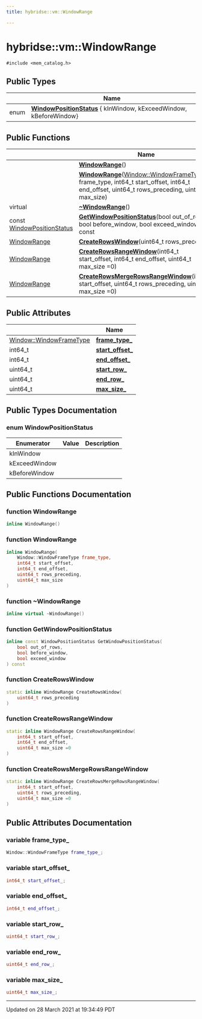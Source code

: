 ```yaml
---
title: hybridse::vm::WindowRange

---
```


# hybridse::vm::WindowRange




`#include <mem_catalog.h>`

## Public Types

|                | Name           |
| -------------- | -------------- |
| enum| **[WindowPositionStatus](/hybridse/usage/api/markdownClasses/classhybridse_1_1vm_1_1_window_range.md#enum-windowpositionstatus)** { kInWindow, kExceedWindow, kBeforeWindow} |

## Public Functions

|                | Name           |
| -------------- | -------------- |
| | **[WindowRange](/hybridse/usage/api/markdownClasses/classhybridse_1_1vm_1_1_window_range.md#function-windowrange)**() |
| | **[WindowRange](/hybridse/usage/api/markdownClasses/classhybridse_1_1vm_1_1_window_range.md#function-windowrange)**([Window::WindowFrameType](/hybridse/usage/api/markdownClasses/classhybridse_1_1vm_1_1_window.md#enum-windowframetype) frame_type, int64_t start_offset, int64_t end_offset, uint64_t rows_preceding, uint64_t max_size) |
| virtual | **[~WindowRange](/hybridse/usage/api/markdownClasses/classhybridse_1_1vm_1_1_window_range.md#function-~windowrange)**() |
| const [WindowPositionStatus](/hybridse/usage/api/markdownClasses/classhybridse_1_1vm_1_1_window_range.md#enum-windowpositionstatus) | **[GetWindowPositionStatus](/hybridse/usage/api/markdownClasses/classhybridse_1_1vm_1_1_window_range.md#function-getwindowpositionstatus)**(bool out_of_rows, bool before_window, bool exceed_window) const |
| [WindowRange](/hybridse/usage/api/markdownClasses/classhybridse_1_1vm_1_1_window_range.md) | **[CreateRowsWindow](/hybridse/usage/api/markdownClasses/classhybridse_1_1vm_1_1_window_range.md#function-createrowswindow)**(uint64_t rows_preceding) |
| [WindowRange](/hybridse/usage/api/markdownClasses/classhybridse_1_1vm_1_1_window_range.md) | **[CreateRowsRangeWindow](/hybridse/usage/api/markdownClasses/classhybridse_1_1vm_1_1_window_range.md#function-createrowsrangewindow)**(int64_t start_offset, int64_t end_offset, uint64_t max_size =0) |
| [WindowRange](/hybridse/usage/api/markdownClasses/classhybridse_1_1vm_1_1_window_range.md) | **[CreateRowsMergeRowsRangeWindow](/hybridse/usage/api/markdownClasses/classhybridse_1_1vm_1_1_window_range.md#function-createrowsmergerowsrangewindow)**(int64_t start_offset, uint64_t rows_preceding, uint64_t max_size =0) |

## Public Attributes

|                | Name           |
| -------------- | -------------- |
| [Window::WindowFrameType](/hybridse/usage/api/markdownClasses/classhybridse_1_1vm_1_1_window.md#enum-windowframetype) | **[frame_type_](/hybridse/usage/api/markdownClasses/classhybridse_1_1vm_1_1_window_range.md#variable-frame_type_)**  |
| int64_t | **[start_offset_](/hybridse/usage/api/markdownClasses/classhybridse_1_1vm_1_1_window_range.md#variable-start_offset_)**  |
| int64_t | **[end_offset_](/hybridse/usage/api/markdownClasses/classhybridse_1_1vm_1_1_window_range.md#variable-end_offset_)**  |
| uint64_t | **[start_row_](/hybridse/usage/api/markdownClasses/classhybridse_1_1vm_1_1_window_range.md#variable-start_row_)**  |
| uint64_t | **[end_row_](/hybridse/usage/api/markdownClasses/classhybridse_1_1vm_1_1_window_range.md#variable-end_row_)**  |
| uint64_t | **[max_size_](/hybridse/usage/api/markdownClasses/classhybridse_1_1vm_1_1_window_range.md#variable-max_size_)**  |

## Public Types Documentation

### enum WindowPositionStatus

| Enumerator | Value | Description |
| ---------- | ----- | ----------- |
| kInWindow | |   |
| kExceedWindow | |   |
| kBeforeWindow | |   |




## Public Functions Documentation

### function WindowRange

```cpp
inline WindowRange()
```


### function WindowRange

```cpp
inline WindowRange(
    Window::WindowFrameType frame_type,
    int64_t start_offset,
    int64_t end_offset,
    uint64_t rows_preceding,
    uint64_t max_size
)
```


### function ~WindowRange

```cpp
inline virtual ~WindowRange()
```


### function GetWindowPositionStatus

```cpp
inline const WindowPositionStatus GetWindowPositionStatus(
    bool out_of_rows,
    bool before_window,
    bool exceed_window
) const
```


### function CreateRowsWindow

```cpp
static inline WindowRange CreateRowsWindow(
    uint64_t rows_preceding
)
```


### function CreateRowsRangeWindow

```cpp
static inline WindowRange CreateRowsRangeWindow(
    int64_t start_offset,
    int64_t end_offset,
    uint64_t max_size =0
)
```


### function CreateRowsMergeRowsRangeWindow

```cpp
static inline WindowRange CreateRowsMergeRowsRangeWindow(
    int64_t start_offset,
    uint64_t rows_preceding,
    uint64_t max_size =0
)
```


## Public Attributes Documentation

### variable frame_type_

```cpp
Window::WindowFrameType frame_type_;
```


### variable start_offset_

```cpp
int64_t start_offset_;
```


### variable end_offset_

```cpp
int64_t end_offset_;
```


### variable start_row_

```cpp
uint64_t start_row_;
```


### variable end_row_

```cpp
uint64_t end_row_;
```


### variable max_size_

```cpp
uint64_t max_size_;
```


-------------------------------

Updated on 28 March 2021 at 19:34:49 PDT